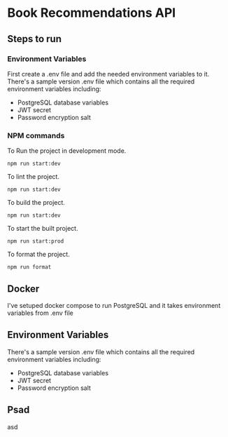 # Book Recommendations API

## Steps to run
### Environment Variables
First create a .env file and add the needed environment variables to it.
<br>
There's a sample version .env file which contains all the required environment variables including:
<ul>
<li> PostgreSQL database variables
<li> JWT secret
<li> Password encryption salt 
</ul>

### NPM commands
To Run the project in development mode.
```
npm run start:dev
```

To lint the project.
```
npm run start:dev
```

To build the project.
```
npm run start:dev
```

To start the built project.
```
npm run start:prod
```

To format the project.
```
npm run format
```

## Docker
I've setuped docker compose to run PostgreSQL and it takes environment variables from .env file

## Environment Variables
There's a sample version .env file which contains all the required environment variables including:
<ul>
<li> PostgreSQL database variables
<li> JWT secret
<li> Password encryption salt 
</ul>


## Psad
asd